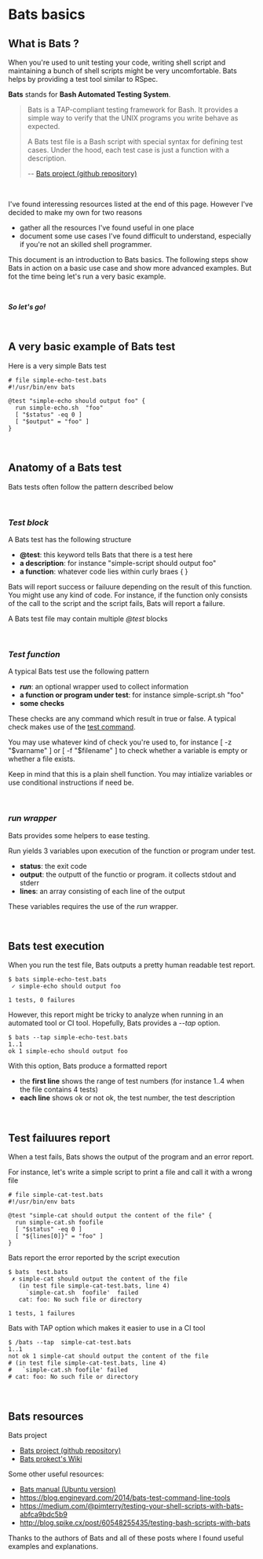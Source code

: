 # Bats basics


## What is Bats ?

When you're used to unit testing your code, writing shell script and maintaining a bunch of shell scripts might be very uncomfortable. Bats helps by providing a test tool similar to RSpec.


**Bats** stands for **Bash Automated Testing System**.

> Bats is a TAP-compliant testing framework for Bash. It provides a simple way to verify that the UNIX programs you write behave as expected.
>
>A Bats test file is a Bash script with special syntax for defining test cases. Under the hood, each test case is just a function with a description.
>
>-- [Bats project (github repository)](https://github.com/sstephenson/bats)

<br>

I've found interessing resources listed at the end of this page. However I've decided to make my own for two reasons

- gather all the resources I've found useful in one place
- document some use cases I've found difficult to understand, especially if you're not an skilled shell programmer.


This document is an introduction to Bats basics. The following steps show Bats in action on a basic use case and show more advanced examples. But fot the time being let's run a very basic example.

<br>

**_So let's go!_**
<br>

<br>

## A very basic example of Bats test

Here is a very simple Bats test


```
# file simple-echo-test.bats
#!/usr/bin/env bats

@test "simple-echo should output foo" {
  run simple-echo.sh  "foo"
  [ "$status" -eq 0 ]
  [ "$output" = "foo" ]
}
```

<br>

## Anatomy of a Bats test

Bats tests often follow the  pattern described below

<br>

### **_Test block_**


A Bats test has the following structure

- **@test**: this keyword tells Bats that there is a test here
- **a description**: for instance "simple-script should output foo"
- **a function**: whatever code lies within curly braes { }

Bats will report success or failuure depending on the result of this function. You might use any kind of code. For instance, if the function only consists of the call to the script and the script fails, Bats will report a failure.

A Bats test file may contain multiple _@test_ blocks

<br>

### **_Test function_**

A typical Bats test use the following pattern

- **_run_**: an optional wrapper used to collect information
- **a function or program under test**: for instance simple-script.sh  "foo"
- **some checks**

These checks are any command which result in true or false.
A typical check makes use of the [test command](http://manpages.ubuntu.com/manpages/xenial/man1/test.1.html).

You may use whatever kind of check you're used to, for instance [ -z "$varname" ] or [ -f "$filename" ] to check whether a variable is empty or whether a file exists.

Keep in mind that this is a plain shell function. You may intialize variables or use conditional instructions if need be.

<br>

### **_run wrapper_**

Bats provides some helpers to ease testing.

Run yields 3 variables upon execution of the function or program under test.

- **status**: the exit code
- **output**: the outputt of the functio or program. it collects stdout and stderr
- **lines**: an array consisting of each line of the output

These variables requires the use of the _run_ wrapper.

<br>

## Bats test execution

When you run the test file, Bats outputs a pretty human readable test report.


```
$ bats simple-echo-test.bats
 ✓ simple-echo should output foo

1 tests, 0 failures
```


However, this report might be tricky to analyze when running in an automated tool or CI tool. Hopefully, Bats provides a _--tap_ option.

```
$ bats --tap simple-echo-test.bats
1..1
ok 1 simple-echo should output foo
```

With this option, Bats produce a formatted report

- the **first line** shows the range of test numbers (for instance 1..4 when the file contains 4 tests)
- **each line** shows ok or not ok, the test number, the test description


<br>

## Test failuures report


When a test fails, Bats shows the output of the program and an error report.


For instance, let's write a simple script to print a file and call it with a wrong file


```
# file simple-cat-test.bats
#!/usr/bin/env bats

@test "simple-cat should output the content of the file" {
  run simple-cat.sh foofile
  [ "$status" -eq 0 ]
  [ "${lines[0]}" = "foo" ]
}

```

Bats report the error reported by the script execution


```
$ bats  test.bats
 ✗ simple-cat should output the content of the file
   (in test file simple-cat-test.bats, line 4)
     `simple-cat.sh  foofile'  failed
   cat: foo: No such file or directory

1 tests, 1 failures
```


Bats with TAP option which makes it easier to use in a CI tool

```
$ /bats --tap  simple-cat-test.bats
1..1
not ok 1 simple-cat should output the content of the file
# (in test file simple-cat-test.bats, line 4)
#   `simple-cat.sh foofile' failed
# cat: foo: No such file or directory
```

<br>

## Bats resources

Bats project
- [Bats project (github repository)](https://github.com/sstephenson/bats)
- [Bats prokect's Wiki](https://github.com/sstephenson/bats/wiki)

Some other useful resources:

- [Bats manual (Ubuntu version)](http://manpages.ubuntu.com/manpages/yakkety/man7/bats.7.html)
- https://blog.engineyard.com/2014/bats-test-command-line-tools
- https://medium.com/@pimterry/testing-your-shell-scripts-with-bats-abfca9bdc5b9
- http://blog.spike.cx/post/60548255435/testing-bash-scripts-with-bats

Thanks to the authors of Bats and all of these posts where I found useful examples and explanations.


